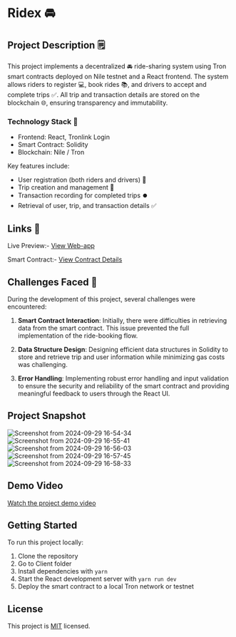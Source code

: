 # Ridex 🚘

## Project Description 🗒️

This project implements a decentralized 🚘 ride-sharing system using Tron smart contracts deployed on Nile testnet and a React frontend. The system allows riders to register 💻, book rides 📚, and drivers to accept and complete trips ✅. All trip and transaction details are stored on the blockchain 🌐, ensuring transparency and immutability.

### Technology Stack 💪
- Frontend: React, Tronlink Login
- Smart Contract: Solidity
- Blockchain: Nile / Tron 

Key features include:
- User registration (both riders and drivers) 📝
- Trip creation and management 🎫
- Transaction recording for completed trips ⏺️
- Retrieval of user, trip, and transaction details ✅

## Links 🔗
Live Preview:- [View Web-app](https://ride-x-flax.vercel.app/)

Smart Contract:- [View Contract Details](https://nile.tronscan.org/#/contract/TNas9Zs2MbVhEqc1uhqtwuf9B89WVZVmBo/transactions)

## Challenges Faced 🧐

During the development of this project, several challenges were encountered:

1. **Smart Contract Interaction**: Initially, there were difficulties in retrieving data from the smart contract. This issue prevented the full implementation of the ride-booking flow.
  
2. **Data Structure Design**: Designing efficient data structures in Solidity to store and retrieve trip and user information while minimizing gas costs was challenging.

3. **Error Handling**: Implementing robust error handling and input validation to ensure the security and reliability of the smart contract and providing meaningful feedback to users through the React UI.

## Project Snapshot

![Screenshot from 2024-09-29 16-54-34](https://github.com/user-attachments/assets/ae969e33-d42c-4016-9f33-83c781dff1c0)
![Screenshot from 2024-09-29 16-55-41](https://github.com/user-attachments/assets/cfdccb84-247f-4069-bed3-a7e0c3290d2e)
![Screenshot from 2024-09-29 16-56-03](https://github.com/user-attachments/assets/16819fd9-1e19-4098-9011-ed280eb296ac)
![Screenshot from 2024-09-29 16-57-45](https://github.com/user-attachments/assets/73dfdecb-53e5-41ad-b34c-2a28b24db26b)
![Screenshot from 2024-09-29 16-58-33](https://github.com/user-attachments/assets/ddefc246-9ef0-4101-9c1d-de43f56b8c56)



## Demo Video

[Watch the project demo video](https://www.loom.com/share/5de2b384d43046e0ba7a4c587d376ff2?sid=6f076e40-7824-4b1b-9074-944f7d91b361)

## Getting Started

To run this project locally:

1. Clone the repository
2. Go to Client folder
3. Install dependencies with `yarn`
4. Start the React development server with `yarn run dev`
5. Deploy the smart contract to a local Tron network or testnet

## License

This project is [MIT](https://choosealicense.com/licenses/mit/) licensed.
